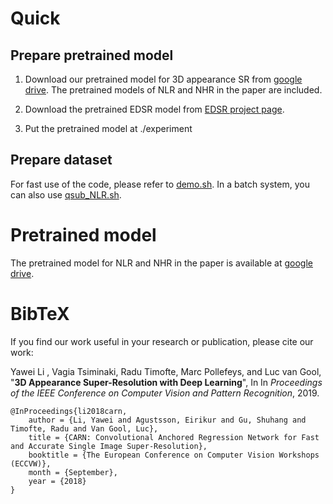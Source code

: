 # Quick
## Prepare pretrained model
1. Download our pretrained model for 3D appearance SR from [google drive](https://drive.google.com/drive/folders/1_MjdHD8GHrZv37p9_vd2sgUB1T787RhC?usp=sharing). The pretrained models of NLR and NHR in the paper are included.

2. Download the pretrained EDSR model from [EDSR project page](https://github.com/thstkdgus35/EDSR-PyTorch).

3. Put the pretrained model at ./experiment

## Prepare dataset
For fast use of the code, please refer to [demo.sh](./code/scripts/demo.sh). In a batch system, you can also use [qsub_NLR.sh](./code/scripts/qsub_NLR.sh).

# Pretrained model
The pretrained model for NLR and NHR in the paper is available at [google drive](https://drive.google.com/drive/folders/1_MjdHD8GHrZv37p9_vd2sgUB1T787RhC?usp=sharing).

# BibTeX
If you find our work useful in your research or publication, please cite our work:

Yawei Li , Vagia Tsiminaki, Radu Timofte, Marc Pollefeys, and Luc van Gool, "**3D Appearance Super-Resolution with Deep Learning**", In In *Proceedings of the IEEE Conference on Computer Vision and Pattern Recognition*, 2019. 

    @InProceedings{li2018carn,
        author = {Li, Yawei and Agustsson, Eirikur and Gu, Shuhang and Timofte, Radu and Van Gool, Luc},
        title = {CARN: Convolutional Anchored Regression Network for Fast and Accurate Single Image Super-Resolution},
        booktitle = {The European Conference on Computer Vision Workshops (ECCVW)},
        month = {September},
        year = {2018}
    }
